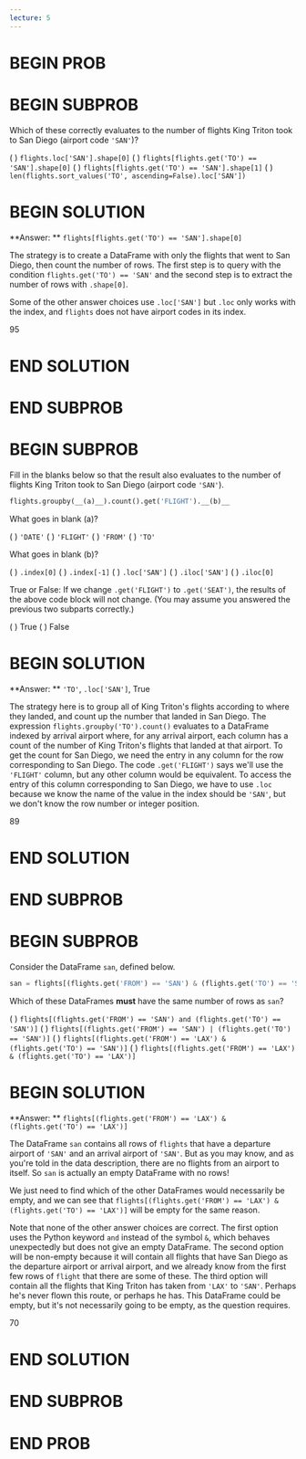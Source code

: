 ```yaml
---
lecture: 5
---
```


# BEGIN PROB

# BEGIN SUBPROB

Which of these correctly evaluates to the number of flights King Triton took to San Diego (airport code `'SAN'`)?

( ) `flights.loc['SAN'].shape[0]`
( ) `flights[flights.get('TO') == 'SAN'].shape[0]`
( ) `flights[flights.get('TO') == 'SAN'].shape[1]`
( ) `len(flights.sort_values('TO', ascending=False).loc['SAN'])`

# BEGIN SOLUTION

**Answer: ** `flights[flights.get('TO') == 'SAN'].shape[0]`

The strategy is to create a DataFrame with only the flights that went to San Diego, then count the number of rows. The first step is to query with the condition `flights.get('TO') == 'SAN'` and the second step is to extract the number of rows with `.shape[0]`. 

Some of the other answer choices use `.loc['SAN']` but `.loc` only works with the index, and `flights` does not have airport codes in its index.

<average>95</average>

# END SOLUTION

# END SUBPROB

# BEGIN SUBPROB

Fill in the blanks below so that the result also evaluates to the number of flights King Triton took to San Diego (airport code `'SAN'`).

```python
flights.groupby(__(a)__).count().get('FLIGHT').__(b)__            
```

What goes in blank (a)?

( ) `'DATE'`
( ) `'FLIGHT'`
( ) `'FROM'`
( ) `'TO'`

What goes in blank (b)?

( ) `.index[0]`
( ) `.index[-1]`
( ) `.loc['SAN']`
( ) `.iloc['SAN']`
( ) `.iloc[0]`

True or False: If we change `.get('FLIGHT')` to `.get('SEAT')`, the results of the above code block will not change. (You may assume you answered the previous two subparts correctly.)

( ) True
( ) False

# BEGIN SOLUTION

**Answer: ** `'TO'`, `.loc['SAN']`, True

The strategy here is to group all of King Triton's flights according to where they landed, and count up the number that landed in San Diego. The expression `flights.groupby('TO').count()` evaluates to a DataFrame indexed by arrival airport where, for any arrival airport, each column has a count of the number of King Triton's flights that landed at that airport. To get the count for San Diego, we need the entry in any column for the row corresponding to San Diego. The code `.get('FLIGHT')` says we'll use the `'FLIGHT'` column, but any other column would be equivalent. To access the entry of this column corresponding to San Diego, we have to use `.loc` because we know the name of the value in the index should be `'SAN'`, but we don't know the row number or integer position.

<average>89</average>

# END SOLUTION

# END SUBPROB

# BEGIN SUBPROB

Consider the DataFrame `san`, defined below.

```py
san = flights[(flights.get('FROM') == 'SAN') & (flights.get('TO') == 'SAN')]
```

Which of these DataFrames **must** have the same number of rows as `san`?

( ) `flights[(flights.get('FROM') == 'SAN') and (flights.get('TO') == 'SAN')]`
( ) `flights[(flights.get('FROM') == 'SAN') | (flights.get('TO') == 'SAN')]`
( ) `flights[(flights.get('FROM') == 'LAX') & (flights.get('TO') == 'SAN')]`
( ) `flights[(flights.get('FROM') == 'LAX') & (flights.get('TO') == 'LAX')]`

# BEGIN SOLUTION

**Answer: ** `flights[(flights.get('FROM') == 'LAX') & (flights.get('TO') == 'LAX')]`

The DataFrame `san` contains all rows of `flights` that have a departure airport of `'SAN'` and an arrival airport of `'SAN'`. But as you may know, and as you're told in the data description, there are no flights from an airport to itself. So `san` is actually an empty DataFrame with no rows!

We just need to find which of the other DataFrames would necessarily be empty, and we can see that `flights[(flights.get('FROM') == 'LAX') & (flights.get('TO') == 'LAX')]` will be empty for the same reason. 

Note that none of the other answer choices are correct. The first option uses the Python keyword `and` instead of the symbol `&`, which behaves unexpectedly but does not give an empty DataFrame. The second option will be non-empty because it will contain all flights that have San Diego as the departure airport or arrival airport, and we already know from the first few rows of `flight` that there are some of these. The third option will contain all the flights that King Triton has taken from `'LAX'` to `'SAN'`.  Perhaps he's never flown this route, or perhaps he has. This DataFrame could be empty, but it's not necessarily going to be empty, as the question requires.

<average>70</average>

# END SOLUTION

# END SUBPROB

# END PROB